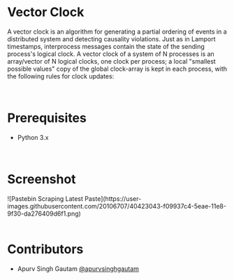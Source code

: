 <h1>Vector Clock</h1>

<p>
A vector clock is an algorithm for generating a partial ordering of events in a distributed system and detecting causality violations. Just as in Lamport timestamps, interprocess messages contain the state of the sending process's logical clock. A vector clock of a system of N processes is an array/vector of N logical clocks, one clock per process; a local "smallest possible values" copy of the global clock-array is kept in each process, with the following rules for clock updates:
</p>
<br>

<h1>Prerequisites</h1>

<ul>
  <li>Python 3.x</li>
</ul>

<br>

<h1>Screenshot</h1>
![Pastebin Scraping Latest Paste](https://user-images.githubusercontent.com/20106707/40423043-f09937c4-5eae-11e8-9f30-da276409d6f1.png)
<br>


<br>
<h1>Contributors</h1>

- Apurv Singh Gautam [@apurvsinghgautam](https://github.com/apurvsinghgautam/)
